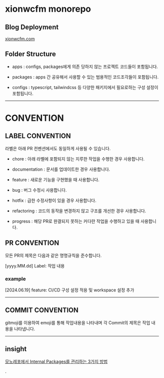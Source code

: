 # xionwcfm monorepo

## Blog Deployment

[xionwcfm.com](https://www.xionwcfm.com/) 


## Folder Structure

- apps : configs, packages에게 의존 당하지 않는 프로젝트 코드들이 포함됩니다.

- packages : apps 간 공유해서 사용할 수 있는 범용적인 코드조각들이 포함됩니다.

- configs : typescript, tailwindcss 등 다양한 패키지에서 필요로하는 구성 설정이 포함됩니다.

---

# CONVENTION

## LABEL CONVENTION

라벨은 아래 PR 컨벤션에서도 동일하게 사용될 수 있습니다.

- chore : 아래 라벨에 포함되지 않는 지루한 작업을 수행한 경우 사용합니다.

- documentation : 문서를 업데이트한 경우 사용합니다.

- feature : 새로운 기능을 구현했을 때 사용합니다.

- bug : 버그 수정시 사용합니다.

- hotfix : 급한 수정사항이 있을 경우 사용합니다.

- refactoring : 코드의 동작을 변경하지 않고 구조를 개선한 경우 사용합니다.

- progress : 해당 PR로 완결되지 못하는 커다란 작업을 수행하고 있을 때 사용합니다.


## PR CONVENTION

모든 PR의 제목은 다음과 같은 명명규칙을 준수합니다.

[yyyy.MM.dd] Label: 작업 내용

### example

[2024.06.19] feature: CI/CD 구성 설정 적용 및 workspace 설정 추가

---

## COMMIT CONVENTION

gitmoji를 이용하여 emoji를 통해 작업내용을 나타내며 각 Commit의 제목은 작업 내용을 나타냅니다.


---

## insight

[모노레포에서 Internal Packages를 관리하는 3가지 방법](https://xionwcfm.tistory.com/464)

.
